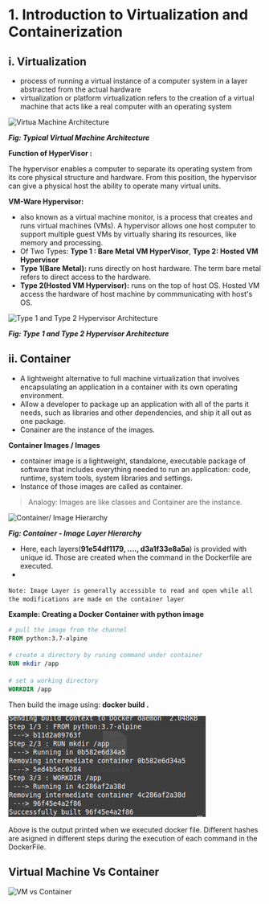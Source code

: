 # 1. Introduction to Virtualization and Containerization 

## i. Virtualization
  - process of running a virtual instance of a computer system in a layer abstracted from the actual hardware
  - virtualization or platform virtualization refers to the creation of a virtual machine that acts like a real computer with an operating system
  
![Virtua Machine Architecture](https://www.researchgate.net/profile/Umar_Farooq_Minhas/publication/242077512/figure/fig2/AS:282710602993666@1444414868359/Hosted-Virtual-Machine-Architecture.png)

***Fig: Typical Virtual Machine Architecture***

**Function of HyperVisor :** 

The hypervisor enables a computer to separate its operating system from its core physical structure and hardware. From this position, the hypervisor can give a physical host the ability to operate many virtual units.

**VM-Ware Hypervisor:** 
  - also known as a virtual machine monitor, is a process that creates and runs virtual machines (VMs). A hypervisor allows one host computer to support multiple guest VMs by virtually sharing its resources, like memory and processing.
  - Of Two Types: **Type 1 : Bare Metal VM HyperVisor**, **Type 2: Hosted VM Hypervisor**
  - **Type 1(Bare Metal):** runs directly on host hardware. The term bare metal refers to direct access to the hardware.
  - **Type 2(Hosted VM Hypervisor):** runs on the top of host OS. Hosted VM access the hardware of host machine by commmunicating with host's OS.

![Type 1 and Type 2 Hypervisor Architecture](https://vapour-apps.com/wp-content/uploads/2016/05/figure2.gif)


***Fig: Type 1 and Type 2 Hypervisor Architecture***

## ii. Container
  - A lightweight alternative to full machine virtualization that involves encapsulating an application in a container with its own operating environment.
  - Allow a developer to package up an application with all of the parts it needs, such as libraries and other dependencies, and ship it all out as one package.
  - Conainer are the instance of the images.

**Container Images / Images**
  - container image is a lightweight, standalone, executable package of software that includes everything needed to run an application: code, runtime, system tools, system libraries and settings.
  - Instance of those images are called as container.
  
> Analogy:  Images are like classes and Container are the instance. 


![Container/ Image Hierarchy](https://docs.docker.com/storage/storagedriver/images/container-layers.jpg)

***Fig: Container - Image Layer Hierarchy***

- Here, each layers(**91e54df1179, ...., d3a1f33e8a5a**) is provided with unique id. Those are created when the command in the Dockerfile are executed.
- 
``Note: Image Layer is generally accessible to read and open while all the modifications are made on the container layer``

**Example: Creating a Docker Container with python image**
```DockerFile
# pull the image from the channel
FROM python:3.7-alpine

# create a directory by runing command under container
RUN mkdir /app

# set a working directory
WORKDIR /app
```
Then build the image using: **docker build .**

![Console output](https://github.com/sbhusal123/Docker-And-Containerization/blob/master/images/console%20output%201.png?raw=true)


Above is the output printed when we executed docker file. Different hashes are asigned in different steps during the execution of each command in the DockerFile.

## Virtual Machine Vs  Container

![VM vs Container](https://www.bogotobogo.com/DevOps/Docker/images/Docker_vs_Virtual_Machine/whatisdocker.png)








